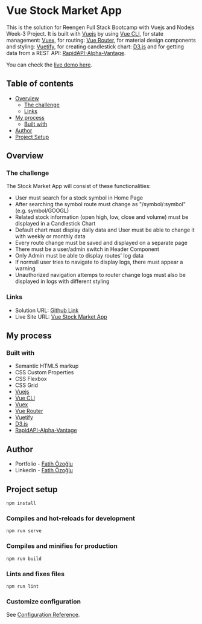 # Vue Stock Market App

This is the solution for Reengen Full Stack Bootcamp with Vuejs and Nodejs Week-3 Project. It is built with [Vuejs](https://vuejs.org/) by using [Vue CLI](https://cli.vuejs.org/), for state management: [Vuex](https://vuex.vuejs.org/), for routing: [Vue Router](https://router.vuejs.org/), for material design components and styling: [Vuetify](https://vuetifyjs.com/en/), for creating candlestick chart: [D3.js](https://d3js.org/) and for getting data from a REST API: [RapidAPI-Alpha-Vantage](https://rapidapi.com/alphavantage/api/alpha-vantage).

You can check the [live demo here](http://fozoglu-vue-stock-market-app.surge.sh/).

## Table of contents

- [Overview](#overview)
  - [The challenge](#the-challenge)
  - [Links](#links)
- [My process](#my-process)
  - [Built with](#built-with)
- [Author](#author)
- [Project Setup](#project-setup)

## Overview

### The challenge

The Stock Market App will consist of these functionalities:

- User must search for a stock symbol in Home Page
- After searching the symbol route must change as "/symbol/:symbol" (e.g. symbol/GOOGL)
- Related stock information (open high, low, close and volume) must be displayed in a Candlestick Chart
- Default chart must display daily data and User must be able to change it with weekly or monthly data
- Every route change must be saved and displayed on a separate page
- There must be a user/admin switch in Header Component
- Only Admin must be able to display routes' log data
- If normall user tries to navigate to display logs, there must appear a warning
- Unauthorized navigation attemps to router change logs must also be displayed in logs with different styling

### Links

- Solution URL: [Github Link](https://github.com/fatihozoglu/vue-stock-market-app)
- Live Site URL: [Vue Stock Market App](http://fozoglu-vue-stock-market-app.surge.sh/)

## My process

### Built with

- Semantic HTML5 markup
- CSS Custom Properties
- CSS Flexbox
- CSS Grid
- [Vuejs](https://vuejs.org/)
- [Vue CLI](https://cli.vuejs.org/)
- [Vuex](https://vuex.vuejs.org/)
- [Vue Router](https://router.vuejs.org/)
- [Vuetify](https://vuetifyjs.com/en/)
- [D3.js](https://d3js.org/)
- [RapidAPI-Alpha-Vantage](https://rapidapi.com/alphavantage/api/alpha-vantage)

## Author

- Portfolio - [Fatih Özoğlu](https://fatihozoglu.github.io/react-portfolio/)
- Linkedin - [Fatih Özoğlu](https://www.linkedin.com/in/fatihozoglu/)

## Project setup

```
npm install
```

### Compiles and hot-reloads for development

```
npm run serve
```

### Compiles and minifies for production

```
npm run build
```

### Lints and fixes files

```
npm run lint
```

### Customize configuration

See [Configuration Reference](https://cli.vuejs.org/config/).
